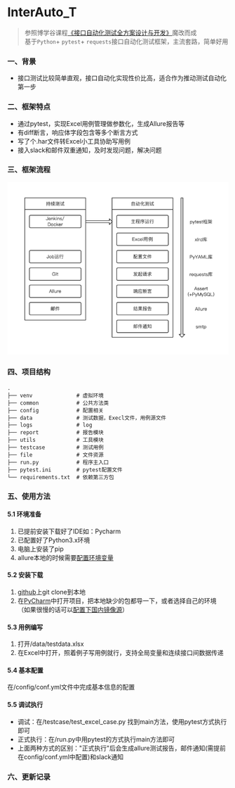 # InterAuto_T  
> 参照博学谷课程[《接口自动化测试全方案设计与开发》](https://xuexi.boxuegu.com/video.html?courseId=1484)魔改而成  
> 基于`Python`+ `pytest`+ `requests`接口自动化测试框架，主流套路，简单好用

### 一、背景
- 接口测试比较简单直观，接口自动化实现性价比高，适合作为推动测试自动化第一步

### 二、框架特点
- 通过pytest，实现Excel用例管理做参数化，生成Allure报告等
- 有diff断言，响应体字段包含等多个断言方式
- 写了个.har文件转Excel小工具协助写用例
- 接入slack和邮件双重通知，及时发现问题，解决问题

### 三、框架流程
![框架流程](https://github.com/tkndsg/InterAuto_T/blob/master/file/ProcessFramework.png)

### 四、项目结构
```
.
├── venv              # 虚拟环境
├── common            # 公共方法类
├── config            # 配置相关
├── data              # 测试数据，Execl文件，用例源文件
├── logs              # log
├── report            # 报告模块
├── utils             # 工具模块
├── testcase          # 测试用例
├── file              # 文件资源
├── run.py            # 程序主入口
├── pytest.ini        # pytest配置文件
└── requirements.txt  # 依赖第三方包
```

### 五、使用方法
#### 5.1 环境准备
1. 已提前安装下载好了IDE如：Pycharm  
2. 已配置好了Python3.x环境  
3. 电脑上安装了pip  
4. allure本地的时候需要[配置环境变量](https://www.jianshu.com/p/5c634654a38b)  
 
#### 5.2 安装下载
1. [github](https://github.com/tkndsg/InterAuto_T/)上git clone到本地  
2. 在[PyCharm](https://www.jetbrains.com/pycharm/download/)中打开项目，把本地缺少的包都导一下，或者选择自己的环境（如果很慢的话可以[配置下国内镜像源](https://blog.csdn.net/qq_39248703/article/details/88537414)）  

#### 5.3 用例编写
1. 打开/data/testdata.xlsx  
2. 在Excel中打开，照着例子写用例就行，支持全局变量和连续接口间数据传递

#### 5.4 基本配置
在/config/conf.yml文件中完成基本信息的配置

#### 5.5 调试执行
- 调试：在/testcase/test_excel_case.py 找到main方法，使用pytest方式执行即可
- 正式执行：在/run.py中用pytest的方式执行main方法即可
- 上面两种方式的区别："正式执行"后会生成allure测试报告，邮件通知(需提前在config/conf.yml中配置)和slack通知

### 六、更新记录

